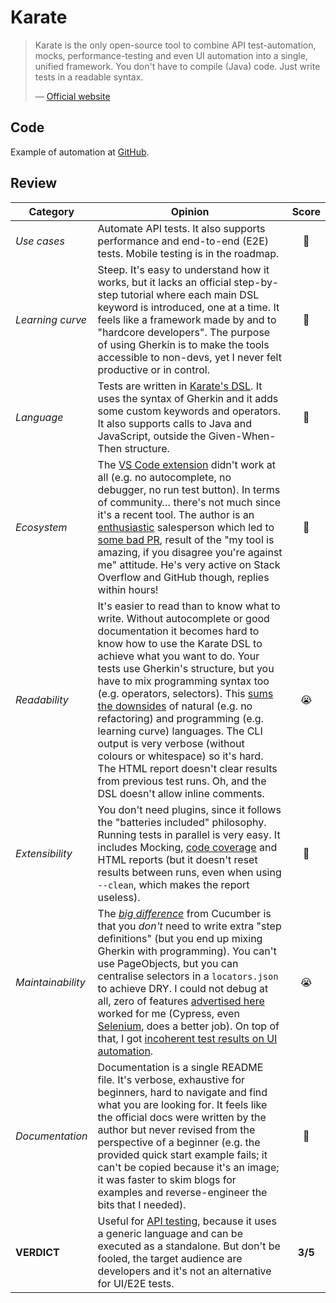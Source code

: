 # Karate

> Karate is the only open-source tool to combine API test-automation, mocks, performance-testing and even UI automation into a single, unified framework. You don't have to compile (Java) code. Just write tests in a readable syntax.
>
> — [Official website](https://intuit.github.io/karate/)

## Code

Example of automation at [GitHub](https://github.com/dialex/start-testing/tree/main/code/framework/karate).

## Review

| Category          | Opinion |  Score   |
| ----------------- | ------- | :------: |
| _Use cases_       | Automate API tests. It also supports performance and end-to-end (E2E) tests. Mobile testing is in the roadmap. |    🥇    |
| _Learning curve_  | Steep. It's easy to understand how it works, but it lacks an official step-by-step tutorial where each main DSL keyword is introduced, one at a time. It feels like a framework made by and to "hardcore developers". The purpose of using Gherkin is to make the tools accessible to non-devs, yet I never felt productive or in control. |    🥈    |
| _Language_      | Tests are written in [Karate's DSL](https://hackernoon.com/yes-karate-is-not-true-bdd-698bf4a9be39). It uses the syntax of Gherkin and it adds some custom keywords and operators. It also supports calls to Java and JavaScript, outside the Given-When-Then structure. |    🥇    |
| _Ecosystem_       | The [VS Code extension](https://marketplace.visualstudio.com/items?itemName=kirkslota.karate-runner) didn't work at all (e.g. no autocomplete, no debugger, no run test button). In terms of community… there's not much since it's a recent tool. The author is an [enthusiastic](https://twitter.com/KarateDSL/status/1167533484560142336) salesperson which led to [some bad PR](https://twitter.com/jarbon/status/1136589061605416961), result of the "my tool is amazing, if you disagree you're against me" attitude. He's very active on Stack Overflow and GitHub though, replies within hours! |    🥉    |
| _Readability_     | It's easier to read than to know what to write. Without autocomplete or good documentation it becomes hard to know how to use the Karate DSL to achieve what you want to do. Your tests use Gherkin's structure, but you have to mix programming syntax too (e.g. operators, selectors). This [sums the downsides](https://club.ministryoftesting.com/t/karate-for-test-automation-what-is-your-experience/39336/2) of natural (e.g. no refactoring) and programming (e.g. learning curve) languages. The CLI output is very verbose (without colours or whitespace) so it's hard. The HTML report doesn't clear results from previous test runs. Oh, and the DSL doesn't allow inline comments. |    😭    |
| _Extensibility_   | You don't need plugins, since it follows the "batteries included" philosophy. Running tests in parallel is very easy. It includes Mocking, [code coverage](https://github.com/intuit/karate/tree/master/karate-demo#code-coverage-using-jacoco) and HTML reports (but it doesn't reset results between runs, even when using `--clean`, which makes the report useless). |    🥈    |
| _Maintainability_ | The [_big difference_](https://intuit.github.io/karate/#cucumber-vs-karate) from Cucumber is that you _don't_ need to write extra "step definitions" (but you end up mixing Gherkin with programming). You can't use PageObjects, but you can centralise selectors in a `locators.json` to achieve DRY.  I could not debug at all, zero of features [advertised here](https://twitter.com/KarateDSL/status/1167533484560142336) worked for me (Cypress, even [Selenium](https://hackernoon.com/the-world-needs-an-alternative-to-selenium-so-we-built-one-zrk3j3nyr), does a better job). On top of that, I got [incoherent test results on UI automation](https://stackoverflow.com/questions/62308044/karate-ui-automation-test-results-are-not-coherent). |    😭    |
| _Documentation_   | Documentation is a single README file. It's verbose, exhaustive for beginners, hard to navigate and find what you are looking for. It feels like the official docs were written by the author but never revised from the perspective of a beginner (e.g. the provided quick start example fails; it can't be copied because it's an image; it was faster to skim blogs for examples and reverse-engineer the bits that I needed). |    🥉    |
| **VERDICT**       | Useful for [API testing](https://docs.google.com/document/d/1ETTrdMVcBXaPjdKY-_67zCWBsi2Ctc5DIQUIfr02H7A/edit), because it uses a generic language and can be executed as a standalone. But don't be fooled, the target audience are developers and it's not an alternative for UI/E2E tests. | **3/5** |
